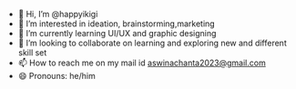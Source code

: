 - 👋 Hi, I’m @happyikigi
- 👀 I’m interested in ideation, brainstorming,marketing 
- 🌱 I’m currently learning UI/UX and graphic designing 
- 💞️ I’m looking to collaborate on learning and exploring new and different skill set 
- 📫 How to reach me on my mail id aswinachanta2023@gmail.com 
- 😄 Pronouns: he/him 


<!---
happyikigi/happyikigi is a ✨ special ✨ repository because its `README.md` (this file) appears on your GitHub profile.
You can click the Preview link to take a look at your changes.
--->
